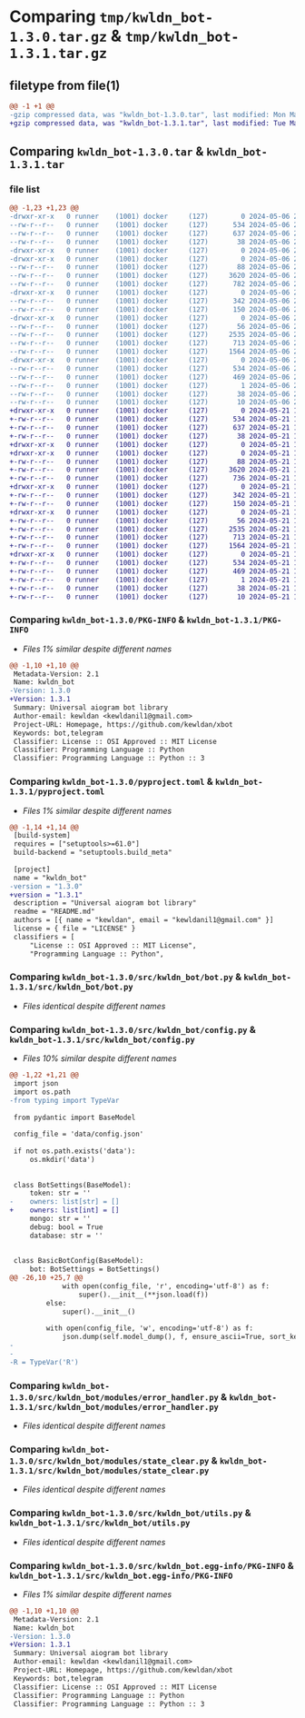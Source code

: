 # Comparing `tmp/kwldn_bot-1.3.0.tar.gz` & `tmp/kwldn_bot-1.3.1.tar.gz`

## filetype from file(1)

```diff
@@ -1 +1 @@
-gzip compressed data, was "kwldn_bot-1.3.0.tar", last modified: Mon May  6 21:34:41 2024, max compression
+gzip compressed data, was "kwldn_bot-1.3.1.tar", last modified: Tue May 21 13:48:11 2024, max compression
```

## Comparing `kwldn_bot-1.3.0.tar` & `kwldn_bot-1.3.1.tar`

### file list

```diff
@@ -1,23 +1,23 @@
-drwxr-xr-x   0 runner    (1001) docker     (127)        0 2024-05-06 21:34:41.312267 kwldn_bot-1.3.0/
--rw-r--r--   0 runner    (1001) docker     (127)      534 2024-05-06 21:34:41.312267 kwldn_bot-1.3.0/PKG-INFO
--rw-r--r--   0 runner    (1001) docker     (127)      637 2024-05-06 21:34:36.000000 kwldn_bot-1.3.0/pyproject.toml
--rw-r--r--   0 runner    (1001) docker     (127)       38 2024-05-06 21:34:41.312267 kwldn_bot-1.3.0/setup.cfg
-drwxr-xr-x   0 runner    (1001) docker     (127)        0 2024-05-06 21:34:41.308267 kwldn_bot-1.3.0/src/
-drwxr-xr-x   0 runner    (1001) docker     (127)        0 2024-05-06 21:34:41.308267 kwldn_bot-1.3.0/src/kwldn_bot/
--rw-r--r--   0 runner    (1001) docker     (127)       88 2024-05-06 21:34:36.000000 kwldn_bot-1.3.0/src/kwldn_bot/__init__.py
--rw-r--r--   0 runner    (1001) docker     (127)     3620 2024-05-06 21:34:36.000000 kwldn_bot-1.3.0/src/kwldn_bot/bot.py
--rw-r--r--   0 runner    (1001) docker     (127)      782 2024-05-06 21:34:36.000000 kwldn_bot-1.3.0/src/kwldn_bot/config.py
-drwxr-xr-x   0 runner    (1001) docker     (127)        0 2024-05-06 21:34:41.312267 kwldn_bot-1.3.0/src/kwldn_bot/database/
--rw-r--r--   0 runner    (1001) docker     (127)      342 2024-05-06 21:34:36.000000 kwldn_bot-1.3.0/src/kwldn_bot/database/__init__.py
--rw-r--r--   0 runner    (1001) docker     (127)      150 2024-05-06 21:34:36.000000 kwldn_bot-1.3.0/src/kwldn_bot/database/types.py
-drwxr-xr-x   0 runner    (1001) docker     (127)        0 2024-05-06 21:34:41.312267 kwldn_bot-1.3.0/src/kwldn_bot/modules/
--rw-r--r--   0 runner    (1001) docker     (127)       56 2024-05-06 21:34:36.000000 kwldn_bot-1.3.0/src/kwldn_bot/modules/__init__.py
--rw-r--r--   0 runner    (1001) docker     (127)     2535 2024-05-06 21:34:36.000000 kwldn_bot-1.3.0/src/kwldn_bot/modules/error_handler.py
--rw-r--r--   0 runner    (1001) docker     (127)      713 2024-05-06 21:34:36.000000 kwldn_bot-1.3.0/src/kwldn_bot/modules/state_clear.py
--rw-r--r--   0 runner    (1001) docker     (127)     1564 2024-05-06 21:34:36.000000 kwldn_bot-1.3.0/src/kwldn_bot/utils.py
-drwxr-xr-x   0 runner    (1001) docker     (127)        0 2024-05-06 21:34:41.312267 kwldn_bot-1.3.0/src/kwldn_bot.egg-info/
--rw-r--r--   0 runner    (1001) docker     (127)      534 2024-05-06 21:34:41.000000 kwldn_bot-1.3.0/src/kwldn_bot.egg-info/PKG-INFO
--rw-r--r--   0 runner    (1001) docker     (127)      469 2024-05-06 21:34:41.000000 kwldn_bot-1.3.0/src/kwldn_bot.egg-info/SOURCES.txt
--rw-r--r--   0 runner    (1001) docker     (127)        1 2024-05-06 21:34:41.000000 kwldn_bot-1.3.0/src/kwldn_bot.egg-info/dependency_links.txt
--rw-r--r--   0 runner    (1001) docker     (127)       38 2024-05-06 21:34:41.000000 kwldn_bot-1.3.0/src/kwldn_bot.egg-info/requires.txt
--rw-r--r--   0 runner    (1001) docker     (127)       10 2024-05-06 21:34:41.000000 kwldn_bot-1.3.0/src/kwldn_bot.egg-info/top_level.txt
+drwxr-xr-x   0 runner    (1001) docker     (127)        0 2024-05-21 13:48:11.978912 kwldn_bot-1.3.1/
+-rw-r--r--   0 runner    (1001) docker     (127)      534 2024-05-21 13:48:11.978912 kwldn_bot-1.3.1/PKG-INFO
+-rw-r--r--   0 runner    (1001) docker     (127)      637 2024-05-21 13:48:07.000000 kwldn_bot-1.3.1/pyproject.toml
+-rw-r--r--   0 runner    (1001) docker     (127)       38 2024-05-21 13:48:11.978912 kwldn_bot-1.3.1/setup.cfg
+drwxr-xr-x   0 runner    (1001) docker     (127)        0 2024-05-21 13:48:11.974912 kwldn_bot-1.3.1/src/
+drwxr-xr-x   0 runner    (1001) docker     (127)        0 2024-05-21 13:48:11.974912 kwldn_bot-1.3.1/src/kwldn_bot/
+-rw-r--r--   0 runner    (1001) docker     (127)       88 2024-05-21 13:48:07.000000 kwldn_bot-1.3.1/src/kwldn_bot/__init__.py
+-rw-r--r--   0 runner    (1001) docker     (127)     3620 2024-05-21 13:48:07.000000 kwldn_bot-1.3.1/src/kwldn_bot/bot.py
+-rw-r--r--   0 runner    (1001) docker     (127)      736 2024-05-21 13:48:07.000000 kwldn_bot-1.3.1/src/kwldn_bot/config.py
+drwxr-xr-x   0 runner    (1001) docker     (127)        0 2024-05-21 13:48:11.974912 kwldn_bot-1.3.1/src/kwldn_bot/database/
+-rw-r--r--   0 runner    (1001) docker     (127)      342 2024-05-21 13:48:07.000000 kwldn_bot-1.3.1/src/kwldn_bot/database/__init__.py
+-rw-r--r--   0 runner    (1001) docker     (127)      150 2024-05-21 13:48:07.000000 kwldn_bot-1.3.1/src/kwldn_bot/database/types.py
+drwxr-xr-x   0 runner    (1001) docker     (127)        0 2024-05-21 13:48:11.978912 kwldn_bot-1.3.1/src/kwldn_bot/modules/
+-rw-r--r--   0 runner    (1001) docker     (127)       56 2024-05-21 13:48:07.000000 kwldn_bot-1.3.1/src/kwldn_bot/modules/__init__.py
+-rw-r--r--   0 runner    (1001) docker     (127)     2535 2024-05-21 13:48:07.000000 kwldn_bot-1.3.1/src/kwldn_bot/modules/error_handler.py
+-rw-r--r--   0 runner    (1001) docker     (127)      713 2024-05-21 13:48:07.000000 kwldn_bot-1.3.1/src/kwldn_bot/modules/state_clear.py
+-rw-r--r--   0 runner    (1001) docker     (127)     1564 2024-05-21 13:48:07.000000 kwldn_bot-1.3.1/src/kwldn_bot/utils.py
+drwxr-xr-x   0 runner    (1001) docker     (127)        0 2024-05-21 13:48:11.978912 kwldn_bot-1.3.1/src/kwldn_bot.egg-info/
+-rw-r--r--   0 runner    (1001) docker     (127)      534 2024-05-21 13:48:11.000000 kwldn_bot-1.3.1/src/kwldn_bot.egg-info/PKG-INFO
+-rw-r--r--   0 runner    (1001) docker     (127)      469 2024-05-21 13:48:11.000000 kwldn_bot-1.3.1/src/kwldn_bot.egg-info/SOURCES.txt
+-rw-r--r--   0 runner    (1001) docker     (127)        1 2024-05-21 13:48:11.000000 kwldn_bot-1.3.1/src/kwldn_bot.egg-info/dependency_links.txt
+-rw-r--r--   0 runner    (1001) docker     (127)       38 2024-05-21 13:48:11.000000 kwldn_bot-1.3.1/src/kwldn_bot.egg-info/requires.txt
+-rw-r--r--   0 runner    (1001) docker     (127)       10 2024-05-21 13:48:11.000000 kwldn_bot-1.3.1/src/kwldn_bot.egg-info/top_level.txt
```

### Comparing `kwldn_bot-1.3.0/PKG-INFO` & `kwldn_bot-1.3.1/PKG-INFO`

 * *Files 1% similar despite different names*

```diff
@@ -1,10 +1,10 @@
 Metadata-Version: 2.1
 Name: kwldn_bot
-Version: 1.3.0
+Version: 1.3.1
 Summary: Universal aiogram bot library
 Author-email: kewldan <kewldanil1@gmail.com>
 Project-URL: Homepage, https://github.com/kewldan/xbot
 Keywords: bot,telegram
 Classifier: License :: OSI Approved :: MIT License
 Classifier: Programming Language :: Python
 Classifier: Programming Language :: Python :: 3
```

### Comparing `kwldn_bot-1.3.0/pyproject.toml` & `kwldn_bot-1.3.1/pyproject.toml`

 * *Files 1% similar despite different names*

```diff
@@ -1,14 +1,14 @@
 [build-system]
 requires = ["setuptools>=61.0"]
 build-backend = "setuptools.build_meta"
 
 [project]
 name = "kwldn_bot"
-version = "1.3.0"
+version = "1.3.1"
 description = "Universal aiogram bot library"
 readme = "README.md"
 authors = [{ name = "kewldan", email = "kewldanil1@gmail.com" }]
 license = { file = "LICENSE" }
 classifiers = [
     "License :: OSI Approved :: MIT License",
     "Programming Language :: Python",
```

### Comparing `kwldn_bot-1.3.0/src/kwldn_bot/bot.py` & `kwldn_bot-1.3.1/src/kwldn_bot/bot.py`

 * *Files identical despite different names*

### Comparing `kwldn_bot-1.3.0/src/kwldn_bot/config.py` & `kwldn_bot-1.3.1/src/kwldn_bot/config.py`

 * *Files 10% similar despite different names*

```diff
@@ -1,22 +1,21 @@
 import json
 import os.path
-from typing import TypeVar
 
 from pydantic import BaseModel
 
 config_file = 'data/config.json'
 
 if not os.path.exists('data'):
     os.mkdir('data')
 
 
 class BotSettings(BaseModel):
     token: str = ''
-    owners: list[str] = []
+    owners: list[int] = []
     mongo: str = ''
     debug: bool = True
     database: str = ''
 
 
 class BasicBotConfig(BaseModel):
     bot: BotSettings = BotSettings()
@@ -26,10 +25,7 @@
             with open(config_file, 'r', encoding='utf-8') as f:
                 super().__init__(**json.load(f))
         else:
             super().__init__()
 
         with open(config_file, 'w', encoding='utf-8') as f:
             json.dump(self.model_dump(), f, ensure_ascii=True, sort_keys=True, indent=4)
-
-
-R = TypeVar('R')
```

### Comparing `kwldn_bot-1.3.0/src/kwldn_bot/modules/error_handler.py` & `kwldn_bot-1.3.1/src/kwldn_bot/modules/error_handler.py`

 * *Files identical despite different names*

### Comparing `kwldn_bot-1.3.0/src/kwldn_bot/modules/state_clear.py` & `kwldn_bot-1.3.1/src/kwldn_bot/modules/state_clear.py`

 * *Files identical despite different names*

### Comparing `kwldn_bot-1.3.0/src/kwldn_bot/utils.py` & `kwldn_bot-1.3.1/src/kwldn_bot/utils.py`

 * *Files identical despite different names*

### Comparing `kwldn_bot-1.3.0/src/kwldn_bot.egg-info/PKG-INFO` & `kwldn_bot-1.3.1/src/kwldn_bot.egg-info/PKG-INFO`

 * *Files 1% similar despite different names*

```diff
@@ -1,10 +1,10 @@
 Metadata-Version: 2.1
 Name: kwldn_bot
-Version: 1.3.0
+Version: 1.3.1
 Summary: Universal aiogram bot library
 Author-email: kewldan <kewldanil1@gmail.com>
 Project-URL: Homepage, https://github.com/kewldan/xbot
 Keywords: bot,telegram
 Classifier: License :: OSI Approved :: MIT License
 Classifier: Programming Language :: Python
 Classifier: Programming Language :: Python :: 3
```

